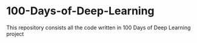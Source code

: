 # 100-Days-of-Deep-Learning
This repository consists all the code written in 100 Days of Deep Learning project
